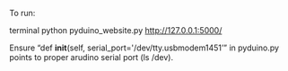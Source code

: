 To run:

terminal
python pyduino_website.py
http://127.0.0.1:5000/

Ensure “def __init__(self, serial_port='/dev/tty.usbmodem1451’” in pyduino.py points to proper arudino serial port (ls /dev).
